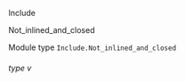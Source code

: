 Include

Not_inlined_and_closed

Module type `Include.Not_inlined_and_closed`

<a id="type-v"></a>

###### type v
